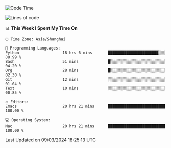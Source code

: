 <!--START_SECTION:waka-->
![Code Time](http://img.shields.io/badge/Code%20Time-1%2C829%20hrs%201%20min-blue)

![Lines of code](https://img.shields.io/badge/From%20Hello%20World%20I%27ve%20Written-288.1%20thousand%20lines%20of%20code-blue)

📊 **This Week I Spent My Time On** 

```text
🕑︎ Time Zone: Asia/Shanghai

💬 Programming Languages: 
Python                   18 hrs 6 mins       ██████████████████████░░░   88.99 % 
Bash                     51 mins             █░░░░░░░░░░░░░░░░░░░░░░░░   04.20 % 
Org                      28 mins             █░░░░░░░░░░░░░░░░░░░░░░░░   02.30 % 
Git                      12 mins             ░░░░░░░░░░░░░░░░░░░░░░░░░   01.04 % 
Text                     10 mins             ░░░░░░░░░░░░░░░░░░░░░░░░░   00.85 % 

🔥 Editors: 
Emacs                    20 hrs 21 mins      █████████████████████████   100.00 % 

💻 Operating System: 
Mac                      20 hrs 21 mins      █████████████████████████   100.00 % 
```


 Last Updated on 09/03/2024 18:25:13 UTC
<!--END_SECTION:waka-->
